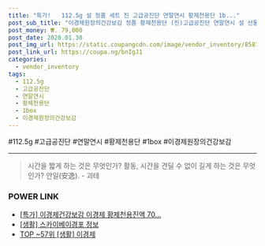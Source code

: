 ```yaml
--- 
title: "특가!   112.5g 설 정품 세트 진 고급공진단 연말연시 황제천용단 1b..." 
post_sub_title: "이경제원장의건강보감 정품 황제천용단 (진)고급공진단 연말연시 설 선물 세트, 112.5g, 1box" 
post_money: ₩. 79,000 
post_date: 2020.01.30 
post_img_url: https://static.coupangcdn.com/image/vendor_inventory/8587/4e4f20abe99a17dda3ee1f7d3c19155799fd6ea53379864cba2be7b75ba8.jpg 
post_link_url: https://coupa.ng/bnIgJ1 
categories: 
  - vendor_inventory 
tags: 
  - 112.5g 
  - 고급공진단 
  - 연말연시 
  - 황제천용단 
  - 1box 
  - 이경제원장의건강보감 
--- 
```

  #112.5g #고급공진단 #연말연시 #황제천용단 #1box #이경제원장의건강보감 
<hr> 

> 시간을 짧게 하는 것은 무엇인가? 활동, 시간을 견딜 수 없이 길게 하는 것은 무엇인가? 안일(安逸). - 괴테 


### POWER LINK

* <a href="https://blog.naver.com/santokki14/221789971435" target="_blank">[특가] 이경제건강보감 이경제 황제천용진액 70...</a>
* <a href="https://blog.naver.com/fasyy4321/221760015700" target="_blank"> [생활] 스카이베이경포 정보 </a>
* <a href="https://blog.naver.com/an0733/221789657221" target="_blank"> TOP ~57위 [생활] 이경제</a>
